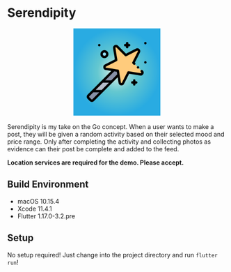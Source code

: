 # Serendipity

<div align="center">
    <img src="https://github.com/dnys1/serendipity/blob/master/assets/icon.png?raw=true" height="200" width="200">
</div>

Serendipity is my take on the Go concept. When a user wants to make a post, they will be given a random activity based on their selected mood and price range. Only after completing the activity and collecting photos as evidence can their post be complete and added to the feed.

**Location services are required for the demo. Please accept.**

## Build Environment

- macOS 10.15.4
- Xcode 11.4.1
- Flutter 1.17.0-3.2.pre

## Setup

No setup required! Just change into the project directory and run `flutter run`!